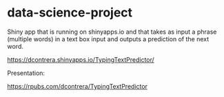 # data-science-project

Shiny app that is running on shinyapps.io and that takes as input a phrase (multiple words) in a text box input and outputs a prediction of the next word.

https://dcontrera.shinyapps.io/TypingTextPredictor/

Presentation:

https://rpubs.com/dcontrera/TypingTextPredictor

